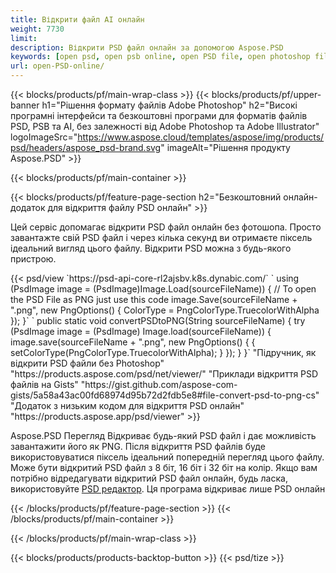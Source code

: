 ```yaml
---
title: Відкрити файл AI онлайн
weight: 7730
limit: 
description: Відкрити PSD файл онлайн за допомогою Aspose.PSD
keywords: [open psd, open psb online, open PSD file, open photoshop file, preview psd]
url: open-PSD-online/
---
```


{{< blocks/products/pf/main-wrap-class >}}
{{< blocks/products/pf/upper-banner h1="Рішення формату файлів Adobe Photoshop" h2="Високі програмні інтерфейси та безкоштовні програми для форматів файлів PSD, PSB та AI, без залежності від Adobe Photoshop та Adobe Illustrator" logoImageSrc="https://www.aspose.cloud/templates/aspose/img/products/psd/headers/aspose_psd-brand.svg" imageAlt="Рішення продукту Aspose.PSD" >}}

{{< blocks/products/pf/main-container >}}

{{< blocks/products/pf/feature-page-section h2="Безкоштовний онлайн-додаток для відкриття файлу PSD онлайн" >}}
<p>Цей сервіс допомагає відкрити PSD файл онлайн без фотошопа. Просто завантажте свій PSD файл і через кілька секунд ви отримаєте піксель ідеальний вигляд цього файлу. Відкрити PSD можна з будь-якого пристрою.</p>
{{< psd/view `https://psd-api-core-rl2ajsbv.k8s.dynabic.com/` 
`    using (PsdImage image = (PsdImage)Image.Load(sourceFileName))
    {
	    // To open the PSD File as PNG just use this code
        image.Save(sourceFileName + ".png",  new PngOptions() {  ColorType = PngColorType.TruecolorWithAlpha });
    }` 
`    public static void convertPSDtoPNG(String sourceFileName) {
    try (PsdImage image = (PsdImage) Image.load(sourceFileName)) {
        image.save(sourceFileName + ".png", new PngOptions() {
        {
            setColorType(PngColorType.TruecolorWithAlpha);
        }
    });
    }
    }` 
"Підручник, як відкрити PSD файли без Photoshop" "https://products.aspose.com/psd/net/viewer/" 
"Приклади відкриття PSD файлів на Gists" "https://gist.github.com/aspose-com-gists/5a58a43ac00fd68974d95b72d2fdb5e8#file-convert-psd-to-png-cs" 
"Додаток з низьким кодом для відкриття PSD онлайн" "https://products.aspose.app/psd/viewer" >}}
<p>Aspose.PSD Перегляд Відкриває будь-який PSD файл і дає можливість завантажити його як PNG. Після відкриття PSD файлів буде використовуватися піксель ідеальний попередній перегляд цього файлу. Може бути відкритий PSD файл з 8 біт, 16 біт і 32 біт на колір. Якщо вам потрібно відредагувати відкритий PSD файл онлайн, будь ласка, використовуйте <a href="https://products.aspose.app/psd/editor">PSD редактор</a>. Ця програма відкриває лише PSD онлайн</p>
{{< /blocks/products/pf/feature-page-section >}}
{{< /blocks/products/pf/main-container >}}


{{< /blocks/products/pf/main-wrap-class >}}

{{< blocks/products/products-backtop-button >}}
{{< psd/tize >}}
